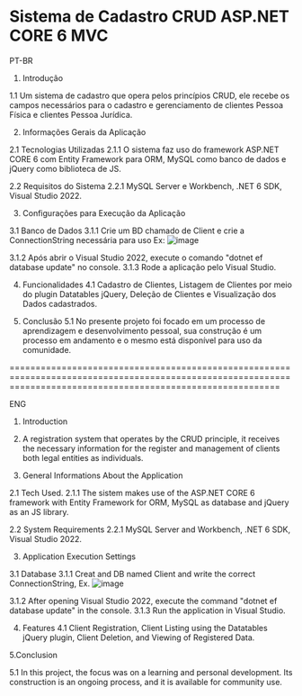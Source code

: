 # Sistema de Cadastro CRUD ASP.NET CORE 6 MVC

PT-BR

1. Introdução

1.1  Um sistema de cadastro que opera pelos princípios CRUD, ele recebe os campos necessários para o cadastro e gerenciamento de clientes Pessoa Física 
e clientes Pessoa Jurídica.

2. Informações Gerais da Aplicação

2.1 Tecnologias Utilizadas 
2.1.1 O sistema faz uso do framework ASP.NET CORE 6 com Entity Framework para ORM, MySQL como banco de dados e jQuery como biblioteca de JS.

2.2 Requisitos do Sistema
2.2.1 MySQL Server e Workbench, .NET 6 SDK, Visual Studio 2022.

3. Configurações para Execução da Aplicação

3.1 Banco de Dados
3.1.1 Crie um BD chamado de Client e crie a ConnectionString necessária para uso Ex:
![image](https://user-images.githubusercontent.com/101078851/236371514-d138c360-29b6-4c4a-b38c-ebba959d42cb.png)

3.1.2 Após abrir o Visual Studio 2022, execute o comando "dotnet ef database update" no console.
3.1.3 Rode a aplicação pelo Visual Studio.

4. Funcionalidades
4.1 Cadastro de Clientes, Listagem de Clientes por meio do plugin Datatables jQuery, Deleção de Clientes e Visualização dos Dados cadastrados.

5. Conclusão
5.1 No presente projeto foi focado em um processo de aprendizagem e desenvolvimento pessoal, sua construção é um processo em andamento e o mesmo está disponível 
para uso da comunidade.

================================================================================================================================================================

ENG

1. Introduction

1. A registration system that operates by the CRUD principle, it receives the necessary information for the register and management of clients both legal entities
as individuals.

2. General Informations About the Application

2.1 Tech Used.
2.1.1 The sistem makes use of the ASP.NET CORE 6 framework with Entity Framework for ORM, MySQL as database and jQuery as an JS library.

2.2 System Requirements
2.2.1 MySQL Server and Workbench, .NET 6 SDK, Visual Studio 2022.

3. Application Execution Settings

3.1 Database
3.1.1 Creat and DB named Client and write the correct ConnectionString, Ex.
![image](https://user-images.githubusercontent.com/101078851/236372994-e942741a-833b-40ce-98f8-0009dfdbb639.png)

3.1.2 After opening Visual Studio 2022, execute the command "dotnet ef database update" in the console.
3.1.3 Run the application in Visual Studio.

4. Features
4.1 Client Registration, Client Listing using the Datatables jQuery plugin, Client Deletion, and Viewing of Registered Data.

5.Conclusion

5.1 In this project, the focus was on a learning and personal development. Its construction is an ongoing process, and it is available for community use.
